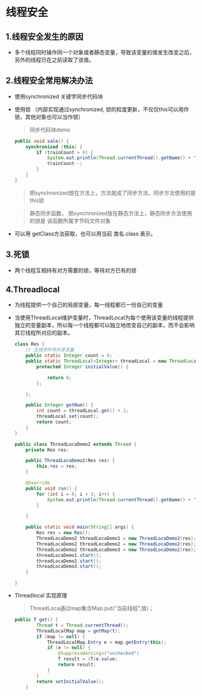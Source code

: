 # 线程安全
## 1.线程安全发生的原因
* 多个线程同时操作同一个对象或者静态变量，导致该变量的值发生改变之后，另外的线程已在之前读取了该值。

## 2.线程安全常用解决办法
* 使用synchronized 关键字同步代码块
* 使用锁 （内部实现通过synchronized, 锁的粒度更新，不仅仅this可以用作锁，其他对象也可以当作锁）

    > 同步代码块demo
    ```java
    public void sale() {
		synchronized (this) {
			if (trainCount > 0) {
				System.out.println(Thread.currentThread().getName() + ",出售第" + (100 - trainCount + 1) + "张票");
				trainCount--;
			}
		}
	}

    ```

    > 把synchronized放在方法上，方法就成了同步方法，同步方法使用的是this锁

    > 静态同步函数， 把synchronized放在静态方法上，静态同步方法使用的锁是  该函数所属字节码文件对象

* 可以用 getClass方法获取，也可以用当前  类名.class 表示。


## 3.死锁
* 两个线程互相持有对方需要的锁，等待对方已有的锁

## 4.Threadlocal

* 为线程提供一个自己的局部变量，每一线程都已一份自己的变量
* 当使用ThreadLocal维护变量时，ThreadLocal为每个使用该变量的线程提供独立的变量副本，所以每一个线程都可以独立地改变自己的副本，而不会影响其它线程所对应的副本。

    ```java
    class Res {
        // 生成序列号共享变量
        public static Integer count = 0;
        public static ThreadLocal<Integer> threadLocal = new ThreadLocal<Integer>() {
            protected Integer initialValue() {

                return 0;
            };

        };

        public Integer getNum() {
            int count = threadLocal.get() + 1;
            threadLocal.set(count);
            return count;
        }
    }

    public class ThreadLocaDemo2 extends Thread {
        private Res res;

        public ThreadLocaDemo2(Res res) {
            this.res = res;
        }

        @Override
        public void run() {
            for (int i = 0; i < 3; i++) {
                System.out.println(Thread.currentThread().getName() + "---" + "i---" + i + "--num:" + res.getNum());
            }

        }

        public static void main(String[] args) {
            Res res = new Res();
            ThreadLocaDemo2 threadLocaDemo1 = new ThreadLocaDemo2(res);
            ThreadLocaDemo2 threadLocaDemo2 = new ThreadLocaDemo2(res);
            ThreadLocaDemo2 threadLocaDemo3 = new ThreadLocaDemo2(res);
            threadLocaDemo1.start();
            threadLocaDemo2.start();
            threadLocaDemo3.start();
        }

    }


    ```

* Threadlocal 实现原理
    > ThreadLoca通过map集合Map.put(“当前线程”,值)；


    ```java
    public T get() {
            Thread t = Thread.currentThread();
            ThreadLocalMap map = getMap(t);
            if (map != null) {
                ThreadLocalMap.Entry e = map.getEntry(this);
                if (e != null) {
                    @SuppressWarnings("unchecked")
                    T result = (T)e.value;
                    return result;
                }
            }
            return setInitialValue();
        }

    ```
